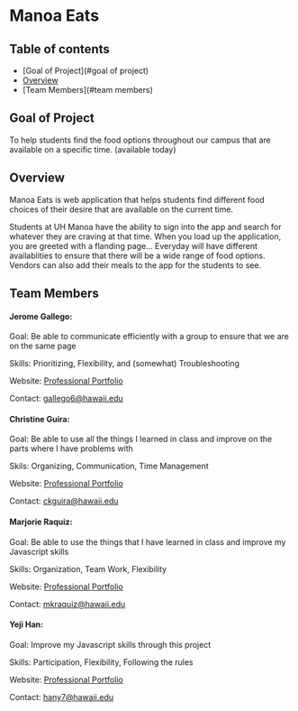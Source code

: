 # Manoa Eats 

## Table of contents

* [Goal of Project](#goal of project)
* [Overview](#overview)
* [Team Members](#team members)


## Goal of Project

To help students find the food options throughout our campus that are available on a specific time. (available today)

## Overview

Manoa Eats is web application that helps students find different food choices of their desire that are available on the current time. 

Students at UH Manoa have the ability to sign into the app and search for whatever they are craving at that time. When you load up the application, you are greeted with a flanding page...
Everyday will have different availablities to ensure that there will be a wide range of food options. 
Vendors can also add their meals to the app for the students to see. 

## Team Members

#### Jerome Gallego:
  
  Goal: Be able to communicate efficiently with a group to ensure that we are on the same page
  
  Skills: Prioritizing, Flexibility, and (somewhat) Troubleshooting
  
  Website: [Professional Portfolio](https://alohajerome.github.io/)
  
  Contact: gallego6@hawaii.edu
  
#### Christine Guira:
  
  Goal: Be able to use all the things I learned in class and improve on the parts where I have problems with
  
  Skils: Organizing, Communication, Time Management
  
  Website: [Professional Portfolio](https://ceekaye12.github.io/)
  
  Contact: ckguira@hawaii.edu
  
#### Marjorie Raquiz:
  
  Goal: Be able to use the things that I have learned in class and improve my Javascript skills
  
  Skills: Organization, Team Work, Flexibility
  
  Website: [Professional Portfolio](https://mkraquiz.github.io/)
  
  Contact: mkraquiz@hawaii.edu
 
#### Yeji Han:
  
  Goal: Improve my Javascript skills through this project
  
  Skills: Participation, Flexibility, Following the rules
  
  Website: [Professional Portfolio](https://yejihan92.github.io/)
  
  Contact: hany7@hawaii.edu
